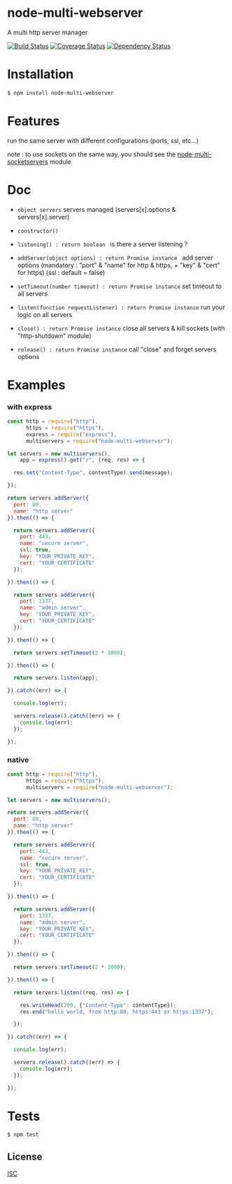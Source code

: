 # node-multi-webserver
A multi http server manager

[![Build Status](https://api.travis-ci.org/Psychopoulet/node-multi-webserver.svg?branch=develop)](https://travis-ci.org/Psychopoulet/node-multi-webserver)
[![Coverage Status](https://coveralls.io/repos/github/Psychopoulet/node-multi-webserver/badge.svg?branch=develop)](https://coveralls.io/github/Psychopoulet/node-multi-webserver)
[![Dependency Status](https://img.shields.io/david/Psychopoulet/node-multi-webserver/develop.svg)](https://github.com/Psychopoulet/node-multi-webserver)

# Installation

```bash
$ npm install node-multi-webserver
```

# Features

  run the same server with different configurations (ports, ssl, etc...)
  
  note : to use sockets on the same way, you should see the [node-multi-socketservers](https://www.npmjs.com/package/node-multi-socketservers) module

# Doc

* ``` object servers ``` servers managed (servers[x].options & servers[x].server)

* ``` constructor() ```

* ``` listening() : return boolean  ``` is there a server listening ?
* ``` addServer(object options) : return Promise instance  ``` add server options (mandatory : "port" & "name" for http & https, + "key" & "cert" for https) (ssl : default = false)
* ``` setTimeout(number timeout) : return Promise instance ``` set timeout to all servers
* ``` listen(function requestListener) : return Promise instance ``` run your logic on all servers
* ``` close() : return Promise instance ``` close all servers & kill sockets (with "http-shutdown" module)
* ``` release() : return Promise instance ``` call "close" and forget servers options

# Examples

### with express

```js
const http = require("http"),
      https = require("https"),
      express = require("express"),
      multiservers = require("node-multi-webserver");

let servers = new multiservers(),
    app = express().get("/", (req, res) => {

  res.set("Content-Type", contentType).send(message);

});

return servers.addServer({
  port: 80,
  name: "http server"
}).then(() => {

  return servers.addServer({
    port: 443,
    name: "secure server",
    ssl: true,
    key: "YOUR_PRIVATE_KEY",
    cert: "YOUR_CERTIFICATE"
  });

}).then(() => {

  return servers.addServer({
    port: 1337,
    name: "admin server",
    key: "YOUR_PRIVATE_KEY",
    cert: "YOUR_CERTIFICATE"
  });

}).then(() => {

  return servers.setTimeout(2 * 1000);

}).then(() => {

  return servers.listen(app);

}).catch((err) => {

  console.log(err);

  servers.release().catch((err) => {
    console.log(err);
  });

});
```
### native

```js
const http = require("http"),
      https = require("https"),
      multiservers = require("node-multi-webserver");

let servers = new multiservers();

return servers.addServer({
  port: 80,
  name: "http server"
}).then(() => {

  return servers.addServer({
    port: 443,
    name: "secure server",
    ssl: true,
    key: "YOUR_PRIVATE_KEY",
    cert: "YOUR_CERTIFICATE"
  });

}).then(() => {

  return servers.addServer({
    port: 1337,
    name: "admin server",
    key: "YOUR_PRIVATE_KEY",
    cert: "YOUR_CERTIFICATE"
  });

}).then(() => {

  return servers.setTimeout(2 * 1000);

}).then(() => {

  return servers.listen((req, res) => {

    res.writeHead(200, {"Content-Type": contentType});
    res.end("hello world, from http:80, https:443 or https:1337");

  });

}).catch((err) => {

  console.log(err);

  servers.release().catch((err) => {
    console.log(err);
  });

});
```


# Tests

```bash
$ npm test
```

## License

  [ISC](LICENSE)
